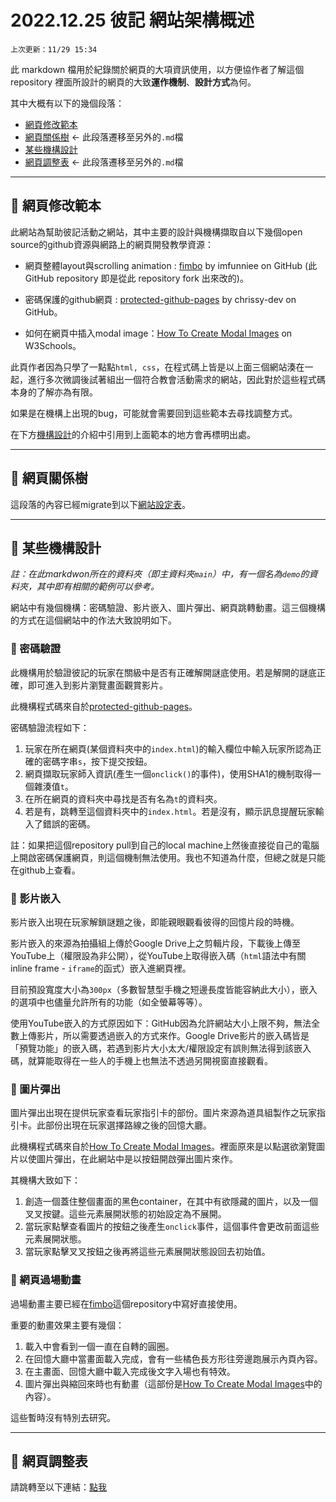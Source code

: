 # 2022.12.25 彼記 網站架構概述

`上次更新：11/29 15:34`

此 markdown 檔用於紀錄關於網頁的大項資訊使用，以方便協作者了解這個 repository 裡面所設計的網頁的大致**運作機制**、**設計方式**為何。

其中大概有以下的幾個段落：

- [網頁修改範本](#section_1)
- [網頁關係樹](/linkedlist.md) <- 此段落遷移至另外的`.md`檔
- [某些機構設計](#section_3)
- [網頁調整表](/bugs.md) <- 此段落遷移至另外的`.md`檔


----

## 📒 網頁修改範本<a name = "section_1"></a>

此網站為幫助彼記活動之網站，其中主要的設計與機構擷取自以下幾個open source的github資源與網路上的網頁開發教學資源：

* 網頁整體layout與scrolling animation : [fimbo](https://github.com/imfunniee/fimbo) by imfunniee on GitHub (此 GitHub repository 即是從此 repository fork 出來改的)。

<!-- * 方便的gradient背景 : [OnePagers-gradient](https://github.com/haydenryan/OnePagers-gradient) by hardenryan. -->

* 密碼保護的github網頁 : [protected-github-pages](https://github.com/chrissy-dev/protected-github-pages) by chrissy-dev on GitHub。

* 如何在網頁中插入modal image：[How To Create Modal Images](https://www.w3schools.com/howto/howto_css_modal_images.asp) on W3Schools。

此頁作者因為只學了一點點`html, css`，在程式碼上皆是以上面三個網站湊在一起，進行多次微調後試著組出一個符合教會活動需求的網站，因此對於這些程式碼本身的了解亦為有限。

如果是在機構上出現的bug，可能就會需要回到這些範本去尋找調整方式。

在下方[機構設計](#section_3)的介紹中引用到上面範本的地方會再標明出處。

----

## 📒 網頁關係樹<a name = "section_2"></a>

這段落的內容已經migrate到以下[網站設定表](linkedlist.md)。

----

## 📒 某些機構設計<a name = "section_3"></a>

*註：在此markdwon所在的資料夾（即主資料夾`main`）中，有一個名為`demo`的資料夾，其中即有相關的範例可以參考。*

網站中有幾個機構：密碼驗證、影片嵌入、圖片彈出、網頁跳轉動畫。這三個機構的方式在這個網站中的作法大致說明如下。

### 🌈 密碼驗證
此機構用於驗證彼記的玩家在關級中是否有正確解開謎底使用。若是解開的謎底正確，即可進入到影片瀏覽畫面觀賞影片。

此機構程式碼來自於[protected-github-pages](https://github.com/chrissy-dev/protected-github-pages)。

密碼驗證流程如下：
1. 玩家在所在網頁(某個資料夾中的`index.html`)的輸入欄位中輸入玩家所認為正確的密碼字串`s`，按下提交按鈕。
2. 網頁擷取玩家師入資訊(產生一個`onclick()`的事件)，使用SHA1的機制取得一個雜湊值`t`。
3. 在所在網頁的資料夾中尋找是否有名為`t`的資料夾。
4. 若是有，跳轉至這個資料夾中的`index.html`。若是沒有，顯示訊息提醒玩家輸入了錯誤的密碼。

註：如果把這個repository pull到自己的local machine上然後直接從自己的電腦上開啟密碼保護網頁，則這個機制無法使用。我也不知道為什麼，但總之就是只能在github上查看。

### 🌈 影片嵌入
影片嵌入出現在玩家解鎖謎題之後，即能親眼觀看彼得的回憶片段的時機。

影片嵌入的來源為拍攝組上傳於Google Drive上之剪輯片段，下載後上傳至YouTube上（權限設為非公開），從YouTube上取得嵌入碼（`html`語法中有關inline frame - `iframe`的函式）嵌入進網頁裡。

目前預設寬度大小為`300px`（多數智慧型手機之短邊長度皆能容納此大小），嵌入的選項中也儘量允許所有的功能（如全螢幕等等）。

使用YouTube嵌入的方式原因如下：GitHub因為允許網站大小上限不夠，無法全數上傳影片，所以需要透過嵌入的方式來作。Google Drive影片的嵌入碼皆是「預覽功能」的嵌入碼，若遇到影片大小太大/權限設定有誤則無法得到該嵌入碼，就算能取得在一些人的手機上也無法不透過另開視窗直接觀看。

### 🌈 圖片彈出
圖片彈出出現在提供玩家查看玩家指引卡的部份。圖片來源為道具組製作之玩家指引卡。此部份出現在玩家選擇路線之後的回憶大廳。

此機構程式碼來自於[How To Create Modal Images](https://www.w3schools.com/howto/howto_css_modal_images.asp)。裡面原來是以點選欲瀏覽圖片以使圖片彈出，在此網站中是以按鈕開啟彈出圖片來作。

其機構大致如下：

1. 創造一個蓋住整個畫面的黑色container，在其中有欲隱藏的圖片，以及一個叉叉按鍵。這些元素展開狀態的初始設定為不展開。
2. 當玩家點擊查看圖片的按鈕之後產生`onclick`事件，這個事件會更改前面這些元素展開狀態。
3. 當玩家點擊叉叉按鈕之後再將這些元素展開狀態設回去初始值。

### 🌈 網頁過場動畫
過場動畫主要已經在[fimbo](https://github.com/imfunniee/fimbo)這個repository中寫好直接使用。

重要的動畫效果主要有幾個：
1. 載入中會看到一個一直在自轉的圓圈。
2. 在回憶大廳中當畫面載入完成，會有一些橘色長方形往旁邊跑展示內頁內容。
3. 在主畫面、回憶大廳中載入完成後文字入場也有特效。
4. 圖片彈出與縮回來時也有動畫（這部份是[How To Create Modal Images](https://www.w3schools.com/howto/howto_css_modal_images.asp)中的內容）。

這些暫時沒有特別去研究。

----

## 📒 網頁調整表<a name = "section_4"></a>

請跳轉至以下連結：[點我](/bugs.md)
